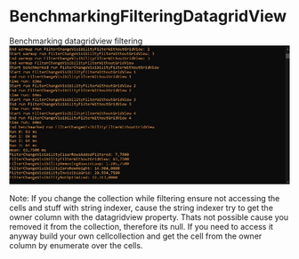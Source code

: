 # BenchmarkingFilteringDatagridView
Benchmarking datagridview filtering
![results](results.JPG)

Note:
If you change the collection while filtering ensure not accessing the cells and stuff with string indexer, cause the string indexer try to get the owner column with 
the datagridview property. Thats not possible cause you removed it from the collection, therefore its null. 
If you need to access it anyway build your own cellcollection and get the cell from the owner column by enumerate over the cells.
